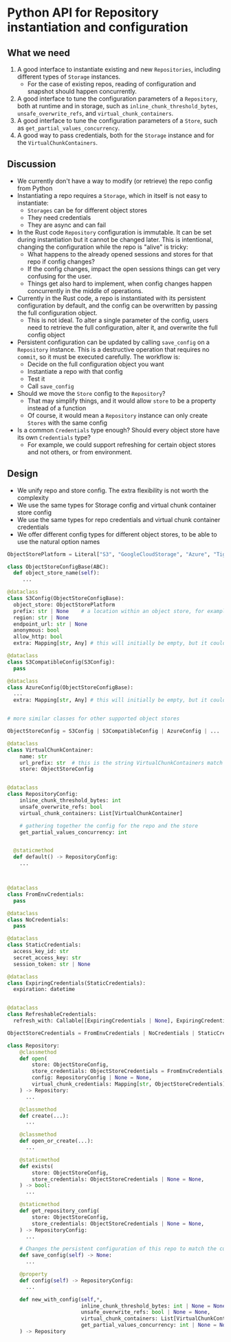 # Python API for Repository instantiation and configuration

## What we need

1. A good interface to instantiate existing and new `Repositories`, including different types of `Storage` instances.
    * For the case of existing repos, reading of configuration and snapshot should happen concurrently.
1. A good interface to tune the configuration parameters of a `Repository`, both at runtime and in storage, such as `inline_chunk_threshold_bytes`, `unsafe_overwrite_refs`, and `virtual_chunk_containers`.
1. A good interface to tune the configuration parameters of a `Store`, such as `get_partial_values_concurrency`.
1. A good way to pass credentials, both for the `Storage` instance and for the `VirtualChunkContainers`.

## Discussion

* We currently don't have a way to modify (or retrieve) the repo config from Python
* Instantiating a repo requires a `Storage`, which in itself is not easy to instantiate:
  * `Storages` can be for different object stores
  * They need credentials
  * They are async and can fail
* In the Rust code `Repository` configuration is immutable. It can be set during instantiation but it cannot be changed later. This is intentional, changing the configuration while the repo is "alive" is tricky:
  * What happens to the already opened sessions and stores for that repo if config changes?
  * If the config changes, impact the open sessions things can get very confusing for the user.
  * Things get also hard to implement, when config changes happen concurrently in the middle of operations.
* Currently in the Rust code, a repo is instantiated with its persistent configuration by default, and the config can be overwritten by passing the full configuration object.
  * This is not ideal. To alter a single parameter of the config, users need to retrieve the full configuration, alter it, and overwrite the full config object
* Persistent configuration can be updated by calling `save_config` on a `Repository` instance. This is a destructive operation that requires no `commit`, so it must be executed carefully. The workflow is:
  * Decide on the full configuration object you want
  * Instantiate a repo with that config
  * Test it
  * Call `save_config`
* Should we move the `Store` config to the `Repository`?
  * That may simplify things, and it would allow `store` to be a property instead of a function
  * Of course, it would mean a `Repository` instance can only create `Stores` with the same config
* Is a common `Credentials` type enough? Should every object store have its own `Credentials` type?
  * For example, we could support refreshing for certain object stores and not others, or from environment.

## Design

* We unify repo and store config. The extra flexibility is not worth the complexity
* We use the same types for Storage config and virtual chunk container store config
* We use the same types for repo credentials and virtual chunk container credentials
* We offer different config types for different object stores, to be able to use the natural option names

```python
ObjectStorePlatform = Literal["S3", "GoogleCloudStorage", "Azure", "Tigris", "S3Compatible", "LocalFileSystem", "InMemory"]

class ObjectStoreConfigBase(ABC):
  def object_store_name(self):
     ...

@dataclass
class S3Config(ObjectStoreConfigBase):
  object_store: ObjectStorePlatform
  prefix: str | None    # a location within an object store, for example, a bucket name + path
  region: str | None
  endpoint_url: str | None
  anonymous: bool
  allow_http: bool
  extra: Mapping[str, Any] # this will initially be empty, but it could in the future include fine tuning parameters

@dataclass
class S3CompatibleConfig(S3Config):
  pass

@dataclass
class AzureConfig(ObjectStoreConfigBase):
  ...
  extra: Mapping[str, Any] # this will initially be empty, but it could in the future include fine tuning parameters


# more similar classes for other supported object stores

ObjectStoreConfig = S3Config | S3CompatibleConfig | AzureConfig | ...

@dataclass
class VirtualChunkContainer:
    name: str
    url_prefix: str  # this is the string VirtualChunkContainers match against the chunk location url
    store: ObjectStoreConfig


@dataclass
class RepositoryConfig:
    inline_chunk_threshold_bytes: int
    unsafe_overwrite_refs: bool
    virtual_chunk_containers: List[VirtualChunkContainer]

    # gathering together the config for the repo and the store
    get_partial_values_concurrency: int


  @staticmethod
  def default() -> RepositoryConfig:
    ...



@dataclass
class FromEnvCredentials:
  pass

@dataclass
class NoCredentials:
  pass

@dataclass
class StaticCredentials:
  access_key_id: str
  secret_access_key: str
  session_token: str | None

@dataclass
class ExpiringCredentials(StaticCredentials):
  expiration: datetime


@dataclass
class RefreshableCredentials:
  refresh_with: Callable[[ExpiringCredentials | None], ExpiringCredentials]

ObjectStoreCredentials = FromEnvCredentials | NoCredentials | StaticCredentials | RefreshableCredentials

class Repository:
    @classmethod
    def open(
        store: ObjectStoreConfig,
        store_credentials: ObjectStoreCredentials = FromEnvCredentials,
        config: RepositoryConfig | None = None,
        virtual_chunk_credentials: Mapping[str, ObjectStoreCredentials] | None = None
    ) -> Repository:
      ...

    @classmethod
    def create(...):
      ...

    @classmethod
    def open_or_create(...):
      ...

    @staticmethod
    def exists(
        store: ObjectStoreConfig,
        store_credentials: ObjectStoreCredentials | None = None,
    ) -> bool:
      ...

    @staticmethod
    def get_repository_config(
        store: ObjectStoreConfig,
        store_credentials: ObjectStoreCredentials | None = None,
    ) -> RepositoryConfig:
      ...

    # Changes the persistent configuration of this repo to match the current runtime config
    def save_config(self) -> None:
      ...

    @property
    def config(self) -> RepositoryConfig:
      ...

    def new_with_config(self,*,
                        inline_chunk_threshold_bytes: int | None = None,
                        unsafe_overwrite_refs: bool | None = None,
                        virtual_chunk_containers: List[VirtualChunkContainer] | None = None,
                        get_partial_values_concurrency: int | None = None,
    ) -> Repository
```
